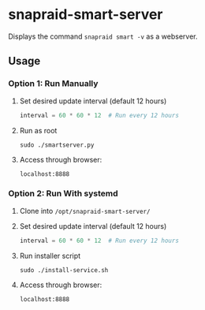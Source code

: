 # snapraid-smart-server
Displays the command `snapraid smart -v` as a webserver.

## Usage

### Option 1: Run Manually
1. Set desired update interval (default 12 hours)

    ```python
    interval = 60 * 60 * 12  # Run every 12 hours
    ```

2. Run as root

    ```shell
    sudo ./smartserver.py
    ```

3. Access through browser: 

    ```shell
    localhost:8888
    ```

### Option 2: Run With systemd
1. Clone into `/opt/snapraid-smart-server/`

2. Set desired update interval (default 12 hours)

    ```python
    interval = 60 * 60 * 12  # Run every 12 hours
    ```

3. Run installer script

    ```shell
    sudo ./install-service.sh
    ```

4. Access through browser: 

    ```shell
    localhost:8888
    ```